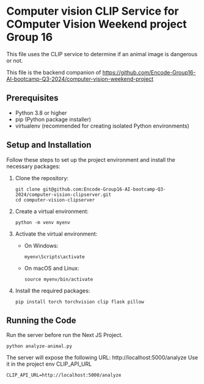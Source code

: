 # Computer vision CLIP Service for COmputer Vision Weekend project Group 16

This file uses the CLIP service to determine if an animal image is dangerous or not.

This file is the backend companion of https://github.com/Encode-Group16-AI-bootcamp-Q3-2024/computer-vision-weekend-project

## Prerequisites

- Python 3.8 or higher
- pip (Python package installer)
- virtualenv (recommended for creating isolated Python environments)

## Setup and Installation

Follow these steps to set up the project environment and install the necessary packages:

1. Clone the repository:
   ```
   git clone git@github.com:Encode-Group16-AI-bootcamp-Q3-2024/computer-vision-clipserver.git
   cd computer-vision-clipserver
   ```

2. Create a virtual environment:
   ```
   python -m venv myenv
   ```

3. Activate the virtual environment:
   - On Windows:
     ```
     myenv\Scripts\activate
     ```
   - On macOS and Linux:
     ```
     source myenv/bin/activate
     ```

4. Install the required packages:
   ```
   pip install torch torchvision clip flask pillow
   ```

## Running the Code

Run the server before run the Next JS Project.

```
python analyze-animal.py
```

The server will expose the following URL: http://localhost:5000/analyze Use it in the project env CLIP_API_URL
```
CLIP_API_URL=http://localhost:5000/analyze
```

